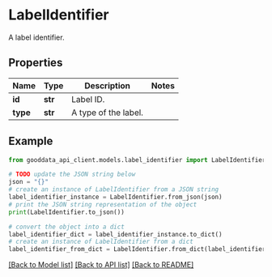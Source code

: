 # LabelIdentifier

A label identifier.

## Properties

Name | Type | Description | Notes
------------ | ------------- | ------------- | -------------
**id** | **str** | Label ID. | 
**type** | **str** | A type of the label. | 

## Example

```python
from gooddata_api_client.models.label_identifier import LabelIdentifier

# TODO update the JSON string below
json = "{}"
# create an instance of LabelIdentifier from a JSON string
label_identifier_instance = LabelIdentifier.from_json(json)
# print the JSON string representation of the object
print(LabelIdentifier.to_json())

# convert the object into a dict
label_identifier_dict = label_identifier_instance.to_dict()
# create an instance of LabelIdentifier from a dict
label_identifier_from_dict = LabelIdentifier.from_dict(label_identifier_dict)
```
[[Back to Model list]](../README.md#documentation-for-models) [[Back to API list]](../README.md#documentation-for-api-endpoints) [[Back to README]](../README.md)


